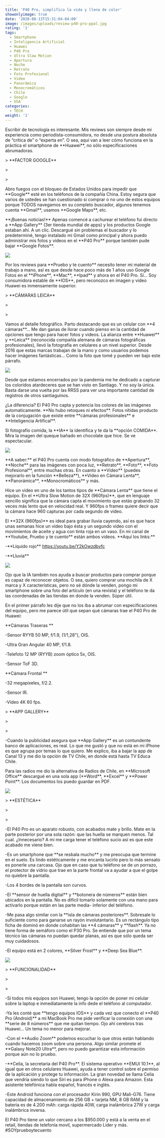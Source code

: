 ```yaml
---
title: 'P40 Pro, simplifica la vida y llena de color'
showonlyimage: true
date: '2020-08-13T15:31:04-04:00'
image: /images/uploads/review-p40-pro-ppal.jpg
rating: '1'
tags:
  - Smartphone
  - Inteligencia Artificial
  - Huawei
  - P40 Pro
  - Ultra Slow Motion
  - Apertura
  - Noche
  - Retrato
  - Foto Profesional
  - Video
  - Panorámica
  - Monocromáticos
  - Chile
  - Google
  - USA
categories:
  - TECH
weight: '1'
---
```

Escribir de tecnología es interesante. Mis reviews son siempre desde mi experiencia como periodista-consumidora, no desde una postura absoluta de “crítica de” o “experta en”. O sea, aquí van a leer cómo funciona en la práctica el smartphone de \*\*Huawei\*\*, no sólo especificaciones abrumadoras. 

<!--more-->

\> \*\*FACTOR GOOGLE\*\*

\>

\> 

Abro fuegos con el bloqueo de Estados Unidos para impedir que \*\*Google\*\* esté en los teléfonos de la compañía China. Estoy segura que varios de ustedes se han cuestionado si comprar o no uno de estos equipos porque TODOS navegamos en su completo buscador, algunos tenemos cuenta \*\*Gmail\*\*, usamos \*\*Google Maps\*\*, etc. 

\*\*¡Buenas noticias!\*\* Apenas comencé a cachurear el teléfono fui directo a \*\*App Gallery\*\* (3er tienda mundial de apps) y los productos Google estaban ahí. A un clic. Descargué sin problemas el buscador y lo predeterminé, tengo instalado mi Gmail como principal y ahora puedo administrar mis fotos y videos en el \*\*P40 Pro\*\* porque también pude bajar \*\*Google Fotos\*\*. 

![](/images/uploads/dato-di-a-del-padre-p40-pro.jpg)

Por los reviews para \*\*Pruebo y te cuento\*\* necesito tener mi material de trabajo a mano, así es que desde hace poco más de 1 años uso Google Fotos en el \*\*iPhone\*\*, \*\*Mac\*\*, \*\*Ipad\*\* y ahora en el P40 Pro. Sí… Soy consumidora estable de \*\*IOS\*\*, pero reconozco en imagen y video Huawei es inmensamente superior. 

\> \*\*CÁMARAS LEICA\*\*

\>

\> 

Vamos al detalle fotográfico. Parto destacando que es un celular con \*\*4 cámaras\*\*… Me dan ganas de llorar cuando pienso en la cantidad de opciones que tengo para hacer fotos y videos. La alianza entre \*\*Huawei\*\* y \*\*Leica\*\* (reconocida compañía alemana de cámaras fotográficas profesionales), llevó la fotografía en celulares a un nivel superior. Desde 2016 que estas marcas trabajan de la mano y como usuarios podemos hacer imágenes fantásticas… Como la foto que tomé y pueden ver bajo este párrafo.

![](/images/uploads/review-p4o-pro-paisaje-colorido.jpg)



Desde que estamos encerrados por la pandemia me he dedicado a capturar los coloridos atardeceres que se han visto en Santiago. Y no soy la única. Basta darse una vuelta por las RRSS para ver una importante cantidad de registros de otros santiaguinos. 

¿La diferencia? El P40 Pro capta y potencia los colores de las imágenes automaticamente. \*\*No hubo retoques ni efectos\*\*. Fotos nítidas producto de la conjugación que existe entre \*\*cámaras profesionales\*\* e \*\*Inteligencia Artifical\*\*. 

Si fotografío comida, la \*\*IA\*\* la identifica y te da la \*\*opción COMIDA\*\*. Mira la imagen del queque bañado en chocolate que hice. Se ve espectacular. 

![](/images/uploads/review-p40-pro-queque.jpg)

\*\*A saber:\*\* el P40 Pro cuenta con modo fotográfico de \*\*Apertura\*\*, \*\*Noche\*\* para las imágenes con poca luz, \*\*Retrato\*\*, \*\*Foto\*\*, \*\*Foto Profesional\*\*, entre muchas otras. En cuanto a \*\*Video\*\* (puedes mejorarlo en la función \*\*Belleza\*\*), \*\*Video en Cámara Lenta\*\*, \*\*Panorámica\*\*, \*\*Monocromáticos\*\* y más. 

Hice un video en uno de los tantos tipos de \*\*Cámara Lenta\*\* que tiene el equipo. En el \*\*Ultra Slow Motion de 32X (960fps)\*\*, que en lenguaje sencillo significa que la cámara capta el movimiento que estás grabando 32 veces más lento que en velocidad real. Y 960fps o frames quiere decir que la cámara hace 960 capturas por cada segundo de video. 

El \*\*32X (960fps)\*\* es ideal para grabar lluvia cayendo, así es que hace unas semanas hice un video bajo ésta y un segundo video con el movimientos de aceite y agua con tinta roja en un vaso. En mi canal de \*\*Youtube, Pruebo y te cuento\*\* están ambos videos. \*\*Aquí los links:\*\* 

\-\*\*Líquido rojo\*\* https://youtu.be/Y2kOwzdbvfc

\-\*\*Lluvia\*\* 

![](/images/uploads/review-p40-pro-ca-marappl.jpg)

Ojo que la IA también nos ayuda a buscar productos para comprar porque es capaz de reconocer objetos. O sea, quiero comprar una mochila de X marca y X características, pero no sé dónde la venden, pongo mi smartphone sobre una foto del artículo (en una revista) y el teléfono te da las coordenadas de las tiendas en donde la venden. Súper útil. 

En el primer párrafo les dije que no los iba a abrumar con especificaciones del equipo, pero me parece útil que sepan qué cámaras trae el P40 Pro de Huawei: 

\*\*Cámaras Traseras \*\*

\-Sensor RYYB 50 MP, f/1.9, (1/1,28"), OIS. 

\-Ultra Gran Angular 40 MP, f/1.8. 

\-Telefoto 12 MP (RYYB) zoom óptico 5x, OIS. 

\-Sensor ToF 3D. 

\*\*Cámara Frontal \*\*

\-32 megapíxeles, f/2.2. 

\-Sensor IR. 

\-Vídeo 4K 60 fps. 

\> \*\*APP GALLERY\*\*

\>

\> 

\-Cuando la publicidad asegura que \*\*App Gallery\*\* es un contundente banco de aplicaciones, es real. Lo que me gustó y que no está en mi iPhone es que agrupa por temas lo que quiero. Me explico, iba a bajar la app de Canal 13 y me dio la opción de TV Chile, en donde está hasta TV Educa Chile. 

Para las radios me dio la alternativa de Radios de Chile, en \*\*Microsoft Office\*\* descargué en una sola app (\*\*Word\*\*, \*\*Excel\*\* y \*\*Power Point\*\*. Los documentos los puedo guardar en PDF. 

![](/images/uploads/f-review-p40-procollage-ok.jpg)

\> \*\*ESTÉTICA\*\*

\>

\> 

\-El P40 Pro es un aparato robusto, con acabados mate y brillo. Mate en la parte posterior por una sola razón: que las huella se marquen menos. Tal cual. ¿Innecesario? A mi me carga tener el teléfono sucio así es que este acabado me viene bien. 

\-Es un smartphone que \*\*se resbala mucho\*\* y me preocupa que termine en el suelo. Es lindo estéticamente y me encanta lucirlo pero lo más sensato es ponerle una carcasa. Ojo que en caso que tu teléfono se de un porrazo, el protector de vidrio que trae en la parte frontal va a ayudar a que el golpe no quiebre la pantalla. 

\-Los 4 bordes de la pantalla son curvos. 

\-El \*\*sensor de huella digital\*\* y \*\*botonera de números\*\* están bien ubicados en la pantalla. No es difícil tomarlo solamente con una mano para activarlo porque están en las parte media- inferior del teléfono. 

\-Me pasa algo similar con la \*\*isla de cámaras posteriores\*\*. Sobresale lo suficiente como para ganarse un rayón involutantario. Es un rectángulo tipo ficha de dominó en donde cohabitan las \*\*4 cámaras\*\* y \*\*flash\*\*. Ya no tiene forma de semáforo como el P30 Pro. Se entiende que por un tema técnico las cámaras no puedan quedar planas, así es que sólo queda ser muy cuidadosos. 

\-El equipo está en 2 colores, \*\*Silver Frost\*\* y \*\*Deep Sea Blue\*\*. 

![](/images/uploads/review-p40-pro-equipo.jpg)

\> \*\*FUNCIONALIDAD\*\*

\>

\> 

\-Si todos mis equipos son Huawei, tengo la opción de poner mi celular sobre la laptop e inmediatamente la info dede el teléfono al computador. 

\-Ya les conté que \*\*tengo equipos IOS\*\* y cada vez que conecto el \*\*P40 Pro (Android)\*\* a mi MacBook Pro me pide verificar la conexión con una \*\*serie de 8 números\*\* que me quitan tiempo. Ojo ahí cerebros tras Huawei… Un tema no menor para mejorar. 

\-Con el \*\*Audio Zoom\*\* podemos escuchar lo que otros están hablando cuando hacemos zoom sobre una persona. Algo similar promete el \*\*Galaxy Note20 Ultra\*\*, pero no puedo garantizar esta información porque aún no lo pruebo. 

\-\*\*Celia, la secretaria del P40 Pro\*\*. El sistema operativo \*\*EMUI 10.1\*\*, al igual que en otros celulares Huawei, ayuda a tener control sobre el permiso de la aplicación y protege tu información. La gran novedad se llama Celia que vendría siendo lo que Siri es para iPhone o Alexa para Amazon. Esta asistente telefónica habla español, francés e inglés. 

\-Este Android funciona con el procesador Kirin 990, GPU Mali-G76. Tiene capacidad de almacenamiento de 256 GB + tarjeta NM, 8 GB RAM y la bateria es de 4.200 mAh: carga rápida 40W, carga inalámbrica 27W y carga inalámbrica inversa. 

El P40 Pro tiene un valor cercano a los $950.000 y está a la venta en el retail, tiendas de telefonía movil, supermercado Lider y más. #SOYprueboytecuento
